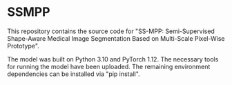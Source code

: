 # SSMPP
This repository contains the source code for "SS-MPP: Semi-Supervised Shape-Aware Medical Image Segmentation Based on Multi-Scale Pixel-Wise Prototype".

The model was built on Python 3.10 and PyTorch 1.12. The necessary tools for running the model have been uploaded. The remaining environment dependencies can be installed via "pip install".
